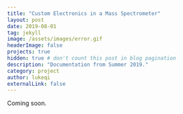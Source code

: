 ```yaml
---
title: "Custom Electronics in a Mass Spectrometer"
layout: post
date: 2019-08-01
tag: jekyll
image: /assets/images/error.gif
headerImage: false
projects: true
hidden: true # don't count this post in blog pagination
description: "Documentation from Summer 2019."
category: project
author: lukeqi
externalLink: false
---
```


Coming soon. 